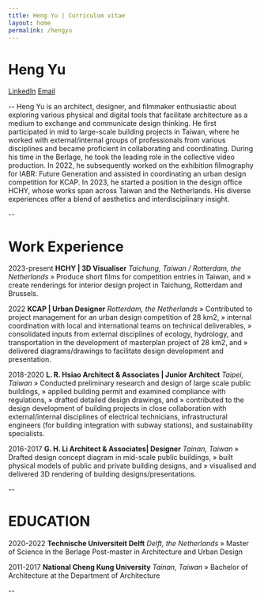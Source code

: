 ```yaml
---
title: Heng Yu | Curriculum vitae
layout: home
permalink: /hengyu
---
```


# Heng Yu

[LinkedIn](linkedin.com/in/hngy/)
[Email](mailto:h.yu@hchy.tw)

--
Heng Yu is an architect, designer, and filmmaker enthusiastic about exploring various physical and digital tools that facilitate architecture as a medium to exchange and communicate design thinking. He first participated in mid to large-scale building projects in Taiwan, where he worked with external/internal groups of professionals from various disciplines and became proficient in collaborating and coordinating. During his time in the Berlage, he took the leading role in the collective video production. In 2022, he subsequently worked on the exhibition filmography for IABR: Future Generation and assisted in coordinating an urban design competition for KCAP. In 2023, he started a position in the design office HCHY, whose works span across Taiwan and the Netherlands. His diverse experiences offer a blend of aesthetics and interdisciplinary insight.

--

# Work Experience

2023-present
**HCHY | 3D Visualiser**
_Taichung, Taiwan / Rotterdam, the Netherlands_
» Produce short films for competition entries in Taiwan, and
» create renderings for interior design project in Taichung, Rotterdam and Brussels.

2022
**KCAP | Urban Designer**
_Rotterdam, the Netherlands_
» Contributed to project management for an urban design competition of 28 km2,
» internal coordination with local and international teams on technical deliverables,
» consolidated inputs from external disciplines of ecology, hydrology, and transportation in the development of masterplan project of 28 km2, and
» delivered diagrams/drawings to facilitate design development and presentation.

2018-2020
**L. R. Hsiao Architect & Associates | Junior Architect**
_Taipei, Taiwan_
» Conducted preliminary research and design of large scale public buildings,
» applied building permit and examined compliance with regulations,
» drafted detailed design drawings, and
» contributed to the design development of building projects in close collaboration with external/internal disciplines of electrical technicians, infrastructural engineers (for building integration with subway stations), and sustainability specialists.

2016-2017
**G. H. Li Architect & Associates| Designer**
_Tainan, Taiwan_
» Drafted design concept diagram in mid-scale public buildings,
» built physical models of public and private building designs, and
» visualised and delivered 3D rendering of building designs/presentations.

--

# EDUCATION

2020-2022
**Technische Universiteit Delft**
_Delft, the Netherlands_
» Master of Science in the Berlage Post-master in Architecture and Urban Design

2011-2017
**National Cheng Kung University**
_Tainan, Taiwan_
» Bachelor of Architecture at the Department of Architecture

--
